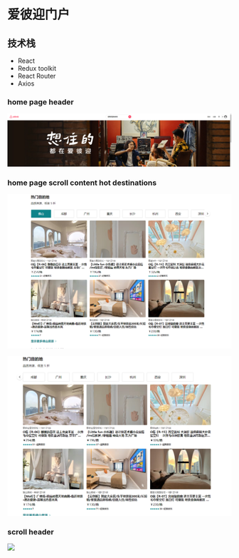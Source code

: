 # 爱彼迎门户

## 技术栈

- React
- Redux toolkit
- React Router
- Axios

### home page header

![image-20240522084000602](display-images/image-header)

### home page scroll content hot destinations

![image-20240529092402035](display-images/scroll-content-destination-1)

![image-20240529092515141](display-images/scroll-content-destination-2)

### scroll header

![](display-images/scrollheader.gif)
